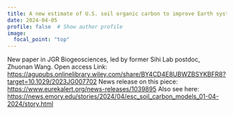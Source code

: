 ```yaml
---
title: A new estimate of U.S. soil organic carbon to improve Earth system models 
date: 2024-04-05
profile: false  # Show author profile
image:
  focal_point: "top"
---
```

New paper in JGR Biogeosciences, led by former Sihi Lab postdoc, Zhuonan Wang. 
Open access Link: https://agupubs.onlinelibrary.wiley.com/share/BY4CD4E8UBWZBSYKBFR8?target=10.1029/2023JG007702 
News release on this piece: https://www.eurekalert.org/news-releases/1039895 
Also see here: https://news.emory.edu/stories/2024/04/esc_soil_carbon_models_01-04-2024/story.html 

